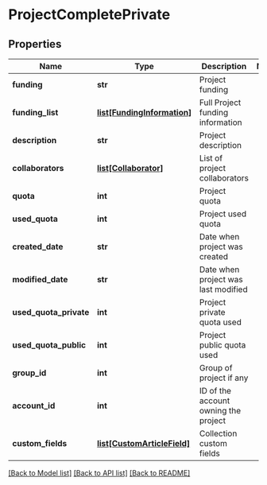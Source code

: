 # ProjectCompletePrivate

## Properties
Name | Type | Description | Notes
------------ | ------------- | ------------- | -------------
**funding** | **str** | Project funding | 
**funding_list** | [**list[FundingInformation]**](FundingInformation.md) | Full Project funding information | 
**description** | **str** | Project description | 
**collaborators** | [**list[Collaborator]**](Collaborator.md) | List of project collaborators | 
**quota** | **int** | Project quota | 
**used_quota** | **int** | Project used quota | 
**created_date** | **str** | Date when project was created | 
**modified_date** | **str** | Date when project was last modified | 
**used_quota_private** | **int** | Project private quota used | 
**used_quota_public** | **int** | Project public quota used | 
**group_id** | **int** | Group of project if any | 
**account_id** | **int** | ID of the account owning the project | 
**custom_fields** | [**list[CustomArticleField]**](CustomArticleField.md) | Collection custom fields | 

[[Back to Model list]](../README.md#documentation-for-models) [[Back to API list]](../README.md#documentation-for-api-endpoints) [[Back to README]](../README.md)


